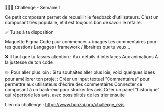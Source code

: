 👨🏻‍💻 Challenge - Semaine 1 

Ce petit composant permet de recueillir le feedback d'utilisateurs. C'est un composant très populaire, et il est toujours bon de savoir le refaire. 

✅ Tu as à ta disposition :

Maquette Figma
Code pour commencer + images
Les commentaires pour tes questions
Langages / framework / librairies que tu veux...

❌ Il faut que tu fasses attention :
Aux détails d'interfaces
Aux animations 
À la justesse de ton code

✏️ Pour aller plus loin : 
Si tu souhaites aller plus loin, voici quelques idées pour améliorer ton projet : 
Créer un input textuel "Commentaires" pour permettre aux utilisateurs d'écrire des commentaires
Connecter ce composant à un back-end pour stocker les avis
Créer un panel "historique" qui répertorie les avis, avec possibilités de les trier ensuite


Lien du challenge : https://www.bonzai.pro/challenge_ezis
